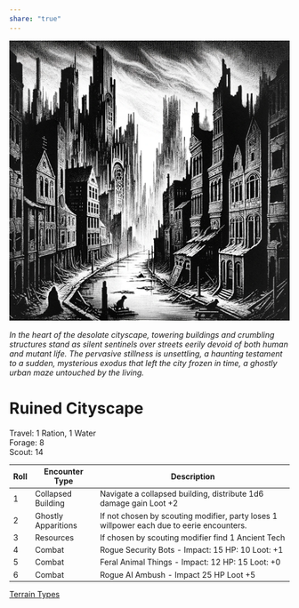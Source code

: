```yaml
---  
share: "true"  
---  
```

  
![Pasted image 20240126174801](./Pasted%20image%2020240126174801.png)  
  
*In the heart of the desolate cityscape, towering buildings and crumbling structures stand as silent sentinels over streets eerily devoid of both human and mutant life. The pervasive stillness is unsettling, a haunting testament to a sudden, mysterious exodus that left the city frozen in time, a ghostly urban maze untouched by the living.*  
  
# Ruined Cityscape  
  
Travel: 1 Ration, 1 Water  
Forage: 8  
Scout: 14  
  
| Roll | Encounter Type | Description |  
| ---- | ---- | ---- |  
| 1 | Collapsed Building | Navigate a collapsed building, distribute 1d6 damage gain Loot +2 |  
| 2 | Ghostly Apparitions | If not chosen by scouting modifier, party loses 1 willpower each due to eerie encounters. |  
| 3 | Resources | If chosen by scouting modifier find 1 Ancient Tech |  
| 4 | Combat | Rogue Security Bots - Impact: 15 HP: 10 Loot: +1 |  
| 5 | Combat | Feral Animal Things - Impact: 12 HP: 15 Loot: +0 |  
| 6 | Combat | Rogue AI Ambush - Impact 25 HP Loot +5 |  
[Terrain Types](./Terrain%20Types.html)